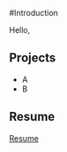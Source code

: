 #Introduction

Hello, 

## Projects
<ul>
<li>A</li>
<li>B</li>
</ul>

## Resume 
<a href=#nothing_yet>Resume</a>